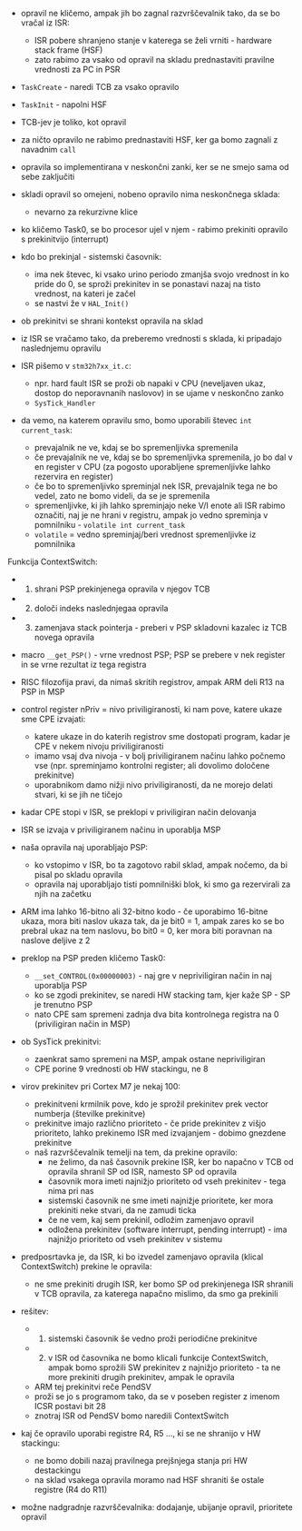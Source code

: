 - opravil ne kličemo, ampak jih bo zagnal razvrščevalnik tako, da se bo vračal iz ISR:
	- ISR pobere shranjeno stanje v katerega se želi vrniti - hardware stack frame (HSF)
	- zato rabimo za vsako od opravil na skladu prednastaviti pravilne vrednosti za PC in PSR
- `TaskCreate` - naredi TCB za vsako opravilo
- `TaskInit` - napolni HSF
- TCB-jev je toliko, kot opravil
- za ničto opravilo ne rabimo prednastaviti HSF, ker ga bomo zagnali z navadnim `call`
- opravila so implementirana v neskončni zanki, ker se ne smejo sama od sebe zaključiti
- skladi opravil so omejeni, nobeno opravilo nima neskončnega sklada:
	- nevarno za rekurzivne klice

- ko kličemo Task0, se bo procesor ujel v njem - rabimo prekiniti opravilo s prekinitvijo (interrupt)
- kdo bo prekinjal - sistemski časovnik:
	- ima nek števec, ki vsako urino periodo zmanjša svojo vrednost in ko pride do 0, se sproži prekinitev in se ponastavi nazaj na tisto vrednost, na kateri je začel
	- se nastvi že v `HAL_Init()`
- ob prekinitvi se shrani kontekst opravila na sklad
- iz ISR se vračamo tako, da preberemo vrednosti s sklada, ki pripadajo naslednjemu opravilu
- ISR pišemo v `stm32h7xx_it.c`:
	- npr. hard fault ISR se proži ob napaki v CPU (neveljaven ukaz, dostop do neporavnanih naslovov) in se ujame v neskončno zanko
	- `SysTick_Handler`

- da vemo, na katerem opravilu smo, bomo uporabili števec `int current_task`:
	- prevajalnik ne ve, kdaj se bo spremenljivka spremenila
	- če prevajalnik ne ve, kdaj se bo spremenljivka spremenila, jo bo dal v en register v CPU (za pogosto uporabljene spremenljivke lahko rezervira en register)
	- če bo to spremenljivko spreminjal nek ISR, prevajalnik tega ne bo vedel, zato ne bomo videli, da se je spremenila
	- spremenljivke, ki jih lahko spreminjajo neke V/I enote ali ISR rabimo označiti, naj je ne hrani v registru, ampak jo vedno spreminja v pomnilniku - `volatile int current_task`
	- `volatile` = vedno spreminjaj/beri vrednost spremenljivke iz pomnilnika

Funkcija ContextSwitch:
- 1. shrani PSP prekinjenega opravila v njegov TCB
- 2. določi indeks naslednjegaa opravila
- 3. zamenjava stack pointerja - preberi v PSP skladovni kazalec iz TCB novega opravila

- macro `__get_PSP()` - vrne vrednost PSP; PSP se prebere v nek register in se vrne rezultat iz tega registra

- RISC filozofija pravi, da nimaš skritih registrov, ampak ARM deli R13 na PSP in MSP
- control register nPriv = nivo priviligiranosti, ki nam pove, katere ukaze sme CPE izvajati:
	- katere ukaze in do katerih registrov sme dostopati program, kadar je CPE v nekem nivoju priviligiranosti
	- imamo vsaj dva nivoja - v bolj priviligiranem načinu lahko počnemo vse (npr. spreminjamo kontrolni register; ali dovolimo določene prekinitve)
	- uporabnikom damo nižji nivo priviligiranosti, da ne morejo delati stvari, ki se jih ne tičejo
- kadar CPE stopi v ISR, se preklopi v priviligiran način delovanja

- ISR se izvaja v priviligiranem načinu in uporablja MSP
- naša opravila naj uporabljajo PSP:
	- ko vstopimo v ISR, bo ta zagotovo rabil sklad, ampak nočemo, da bi pisal po skladu opravila
	- opravila naj uporabljajo tisti pomnilniški blok, ki smo ga rezervirali za njih na začetku

- ARM ima lahko 16-bitno ali 32-bitno kodo - če uporabimo 16-bitne ukaza, mora biti naslov ukaza tak, da je bit0 = 1, ampak zares ko se bo prebral ukaz na tem naslovu, bo  bit0 = 0, ker mora biti poravnan na naslove deljive z 2

- preklop na PSP preden kličemo Task0:
	- `__set_CONTROL(0x00000003)` - naj gre v nepriviligiran način in naj uporablja PSP
	- ko se zgodi prekinitev, se naredi HW stacking tam, kjer kaže SP - SP je trenutno PSP
	- nato CPE sam spremeni zadnja dva bita kontrolnega registra na 0 (priviligiran način in MSP)

- ob SysTick prekinitvi:
	- zaenkrat samo spremeni na MSP, ampak ostane nepriviligiran
	- CPE porine 9 vrednosti ob HW stackingu, ne 8

- virov prekinitev pri Cortex M7 je nekaj 100:
	- prekinitveni krmilnik pove, kdo je sprožil prekinitev prek vector numberja (številke prekinitve)
	- prekinitve imajo različno prioriteto - če pride prekinitev z višjo prioriteto, lahko prekinemo ISR med izvajanjem - dobimo gnezdene prekinitve
	- naš razvrščevalnik temelji na tem, da prekine opravilo:
		- ne želimo, da naš časovnik prekine ISR, ker bo napačno v TCB od opravila shranil SP od ISR, namesto SP od opravila
		- časovnik mora imeti najnižjo prioriteto od vseh prekinitev - tega nima pri nas
		- sistemski časovnik ne sme imeti najnižje prioritete, ker mora prekiniti neke stvari, da ne zamudi ticka
		- če ne vem, kaj sem prekinil, odložim zamenjavo opravil
		- odložena prekinitev (software interrupt, pending interrupt) - ima najnižjo prioriteto od vseh prekinitev v sistemu

- predposrtavka je, da ISR, ki bo izvedel zamenjavo opravila (klical ContextSwitch) prekine le opravila:
	- ne sme prekiniti drugih ISR, ker bomo SP od prekinjenega ISR shranili v TCB opravila, za katerega napačno mislimo, da smo ga prekinili
- rešitev:
	- 1. sistemski časovnik še vedno proži periodične prekinitve
	- 2. v ISR od časovnika ne bomo klicali funkcije ContextSwitch, ampak bomo sprožili SW prekinitev z najnižjo prioriteto - ta ne more prekiniti drugih prekinitev, ampak le opravila
	- ARM tej prekinitvi reče PendSV
	- proži se jo s programom tako, da se v poseben register z imenom ICSR postavi bit 28
	- znotraj ISR od PendSV bomo naredili ContextSwitch

- kaj če opravilo uporabi registre R4, R5 ..., ki se ne shranijo v HW stackingu:
	- ne bomo dobili nazaj pravilnega prejšnjega stanja pri HW destackingu
	- na sklad vsakega opravila moramo nad HSF shraniti še ostale registre (R4 do R11)

- možne nadgradnje razvrščevalnika: dodajanje, ubijanje opravil, prioritete opravil